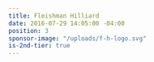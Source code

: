 ```yaml
---
title: Fleishman Hilliard
date: 2016-07-29 14:05:00 -04:00
position: 3
sponsor-image: "/uploads/f-h-logo.svg"
is-2nd-tier: true
---
```


